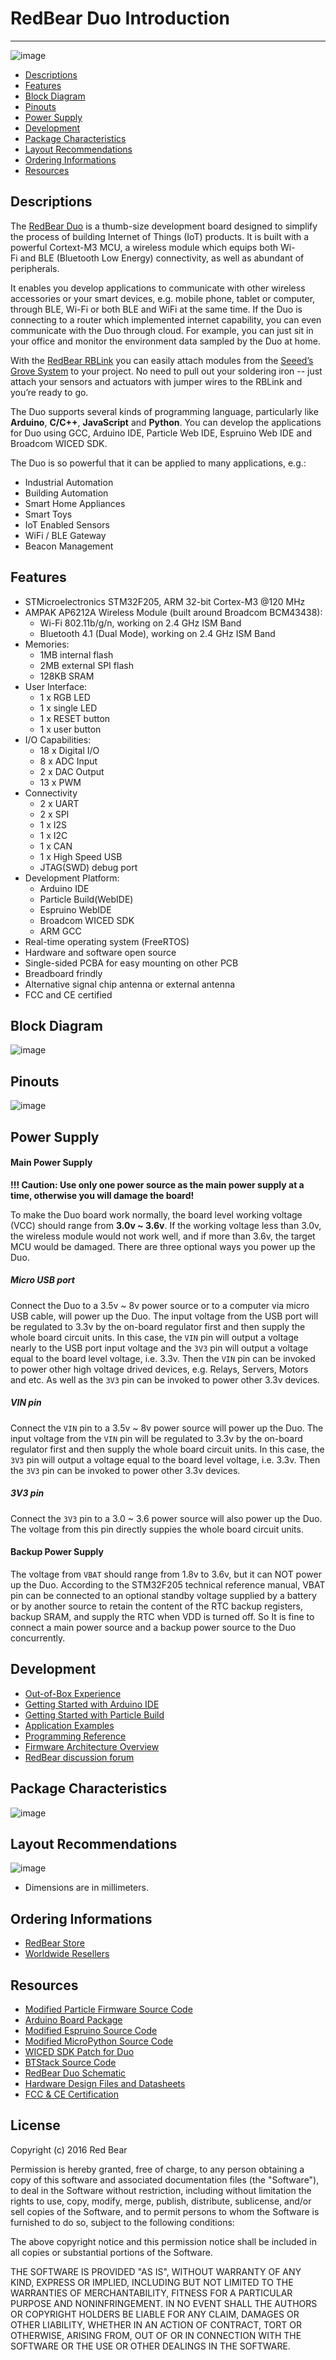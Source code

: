 # RedBear Duo Introduction
---

![image](images/RBDuo.png)

* [Descriptions](#descriptions)
* [Features](#features)
* [Block Diagram](#block-diagram)
* [Pinouts](#pinouts)
* [Power Supply](#power-supply)
* [Development](#development)
* [Package Characteristics](#package-characteristics)
* [Layout Recommendations](#layout-recommendations)
* [Ordering Informations](#ordering-informations)
* [Resources](#resources)


## <span id="descriptions">Descriptions</span>

The [RedBear Duo](http://www.redbear.cc/duo) is a thumb-size development board designed to simplify the process of building Internet of Things (IoT) products. It is built with a powerful Cortext-M3 MCU, a wireless module which equips both Wi-Fi and BLE (Bluetooth Low Energy) connectivity, as well as abundant of peripherals. 

It enables you develop applications to communicate with other wireless accessories or your smart devices, e.g. mobile phone, tablet or computer, through BLE, Wi-Fi or both BLE and WiFi at the same time. If the Duo is connecting to a router which implemented internet capability, you can even communicate with the Duo through cloud. For example, you can just sit in your office and monitor the environment data sampled by the Duo at home.

With the [RedBear RBLink](rblink_introduction.md) you can easily attach modules from the [Seeed’s Grove System](https://www.seeedstudio.com/item_list.html?category=45) to your project. No need to pull out your soldering iron -- just attach your sensors and actuators with jumper wires to the RBLink and you’re ready to go.

The Duo supports several kinds of programming language, particularly like **Arduino**, **C/C++**, **JavaScript** and **Python**. You can develop the applications for Duo using GCC, Arduino IDE, Particle Web IDE, Espruino Web IDE and Broadcom WICED SDK.

The Duo is so powerful that it can be applied to many applications, e.g.:

* Industrial Automation
* Building Automation
* Smart Home Appliances
* Smart Toys
* IoT Enabled Sensors
* WiFi / BLE Gateway
* Beacon Management


## <span id="features">Features</span>

* STMicroelectronics STM32F205, ARM 32-bit Cortex-M3 @120 MHz
* AMPAK AP6212A Wireless Module (built around Broadcom BCM43438):
    - Wi-Fi 802.11b/g/n, working on 2.4 GHz ISM Band
    - Bluetooth 4.1 (Dual Mode), working on 2.4 GHz ISM Band
* Memories:
    - 1MB internal flash
    - 2MB external SPI flash
    - 128KB SRAM
* User Interface:
    - 1 x RGB LED
    - 1 x single LED
    - 1 x RESET button 
    - 1 x user button
* I/O Capabilities:
    - 18 x Digital I/O
    - 8 x ADC Input
    - 2 x DAC Output
    - 13 x PWM
* Connectivity
    - 2 x UART
    - 2 x SPI
    - 1 x I2S
    - 1 x I2C 
    - 1 x CAN
    - 1 x High Speed USB
    - JTAG(SWD) debug port
* Development Platform: 
    - Arduino IDE
    - Particle Build(WebIDE)
    - Espruino WebIDE
    - Broadcom WICED SDK
    - ARM GCC
* Real-time operating system (FreeRTOS)
* Hardware and software open source
* Single-sided PCBA for easy mounting on other PCB
* Breadboard frindly
* Alternative signal chip antenna or external antenna
* FCC and CE certified


## <span id="block-diagram">Block Diagram</span>

![image](images/Duo_BlockDiagram.png)


## <span id="pinouts">Pinouts</span>

![image](images/RBDuo_Pinout.png)


## <span id="power-supply">Power Supply</span>

#### Main Power Supply

**!!! Caution: Use only one power source as the main power supply at a time, otherwise you will damage the board!**

To make the Duo board work normally, the board level working voltage (VCC) should range from **3.0v ~ 3.6v**. If the working voltage less than 3.0v, the wireless module would not work well, and if more than 3.6v, the target MCU would be damaged. There are three optional ways you power up the Duo.

##### Micro USB port

Connect the Duo to a 3.5v ~ 8v power source or to a computer via micro USB cable, will power up the Duo. The input voltage from the USB port will be regulated to 3.3v by the on-board regulator first and then supply the whole board circuit units. In this case, the `VIN` pin will output a voltage nearly to the USB port input voltage and the `3V3` pin will output a voltage equal to the board level voltage, i.e. 3.3v. Then the `VIN` pin can be invoked to power other high voltage drived devices, e.g. Relays, Servers, Motors and etc. As well as the `3V3` pin can be invoked to power other 3.3v devices.

##### VIN pin

Connect the `VIN` pin to a 3.5v ~ 8v power source will power up the Duo. The input voltage from the `VIN` pin will be regulated to 3.3v by the on-board regulator first and then supply the whole board circuit units. In this case, the `3V3` pin will output a voltage equal to the board level voltage, i.e. 3.3v. Then the `3V3` pin can be invoked to power other 3.3v devices.

##### 3V3 pin

Connect the `3V3` pin to a 3.0 ~ 3.6 power source will also power up the Duo. The voltage from this pin directly suppies the whole board circuit units.

#### Backup Power Supply

The voltage from `VBAT` should range from 1.8v to 3.6v, but it can NOT power up the Duo. According to the STM32F205 technical reference manual, VBAT pin can be connected to an optional standby voltage supplied by a battery or by another source to retain the content of the RTC backup registers, backup SRAM, and supply the RTC when VDD is turned off. So It is fine to connect a main power source and a backup power source to the Duo concurrently.


## <span id="development">Development</span>

* [Out-of-Box Experience](out_of_box_experience.md)
* [Getting Started with Arduino IDE](getting_started_with_arduino_ide.md)
* [Getting Started with Particle Build](getting_started_with_particle_build.md)
* [Application Examples](https://github.com/redbear/STM32-Arduino/tree/master/arduino/libraries/RedBear_Duo)
* [Programming Reference](programming_reference.md)
* [Firmware Architecture Overview](firmware_architecture_overview.md)
* [RedBear discussion forum](http://discuss.redbear.cc/)


## <span id="package-characteristics">Package Characteristics</span>

![image](images/Duo_Package.png)


## <span id="layout-recommendations">Layout Recommendations</span>

![image](images/Duo_Layout_Recommend.png)
* Dimensions are in millimeters.


## <span id="ordering-informations">Ordering Informations</span>

* [RedBear Store](https://store.redbear.cc/product.html)
* [Worldwide Resellers](http://redbearlab.com/buy/)


## <span id="resources">Resources</span>

* [Modified Particle Firmware Source Code](https://github.com/redbear/firmware)
* [Arduino Board Package](https://github.com/redbear/STM32-Arduino)
* [Modified Espruino Source Code](https://github.com/redbear/Espruino)
* [Modified MicroPython Source Code](https://github.com/redbear/micropython)
* [WICED SDK Patch for Duo](https://github.com/redbear/WICED-SDK)
* [BTStack Source Code](https://github.com/redbear/btstack)
* [RedBear Duo Schematic](https://github.com/redbear/Duo/tree/master/hardware/schematic)
* [Hardware Design Files and Datasheets](https://github.com/redbear/Duo/tree/master/hardware)
* [FCC & CE Certification](https://github.com/redbear/Duo/tree/master/certs)


## License

Copyright (c) 2016 Red Bear

Permission is hereby granted, free of charge, to any person obtaining a copy of this software and associated documentation files (the "Software"), to deal in the Software without restriction, including without limitation the rights to use, copy, modify, merge, publish, distribute, sublicense, and/or sell copies of the Software, and to permit persons to whom the Software is furnished to do so, subject to the following conditions:

The above copyright notice and this permission notice shall be included in all copies or substantial portions of the Software.

THE SOFTWARE IS PROVIDED "AS IS", WITHOUT WARRANTY OF ANY KIND, EXPRESS OR IMPLIED, INCLUDING BUT NOT LIMITED TO THE WARRANTIES OF MERCHANTABILITY, FITNESS FOR A PARTICULAR PURPOSE AND NONINFRINGEMENT. IN NO EVENT SHALL THE AUTHORS OR COPYRIGHT HOLDERS BE LIABLE FOR ANY CLAIM, DAMAGES OR OTHER LIABILITY, WHETHER IN AN ACTION OF CONTRACT, TORT OR OTHERWISE, ARISING FROM, OUT OF OR IN CONNECTION WITH THE SOFTWARE OR THE USE OR OTHER DEALINGS IN THE SOFTWARE.
